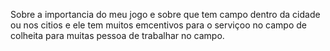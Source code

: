 Sobre a importancia do meu jogo e sobre que tem campo dentro da cidade  ou nos citios e ele tem muitos emcentivos para o serviçoo no campo de colheita para muitas pessoa de trabalhar no campo.

